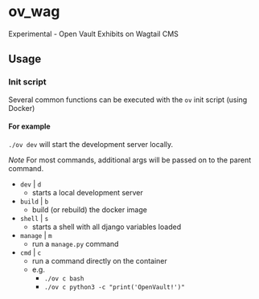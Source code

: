 # ov_wag

Experimental - Open Vault Exhibits on Wagtail CMS

## Usage

### Init script

Several common functions can be executed with the `ov` init script (using Docker)

#### For example

`./ov dev` will start the development server locally.

_Note_ For most commands, additional args will be passed on to the parent command.

- `dev` | `d`
  - starts a local development server
- `build` | `b`
  - build (or rebuild) the docker image
- `shell` | `s`
  - starts a shell with all django variables loaded
- `manage` | `m`
  - run a `manage.py` command
- `cmd` | `c`
  - run a command directly on the container
  - e.g.
    - `./ov c bash`
    - `./ov c python3 -c "print('OpenVault!')"`
